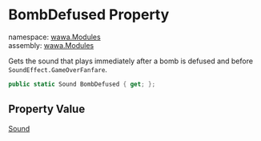 # BombDefused Property

namespace: [wawa\.Modules](../../wawa.Modules.md)<br />
assembly: [wawa\.Modules](../../../wawa.Modules.md)

Gets the sound that plays immediately after a bomb is defused
and before `SoundEffect.GameOverFanfare`\.

```csharp
public static Sound BombDefused { get; };
```

## Property Value

[Sound](../../../wawa.Modules/wawa.Modules/Sound.md)

